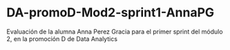 # DA-promoD-Mod2-sprint1-AnnaPG
Evaluación de la alumna Anna Perez Gracia para el primer sprint del módulo 2, en la promoción D de Data Analytics
